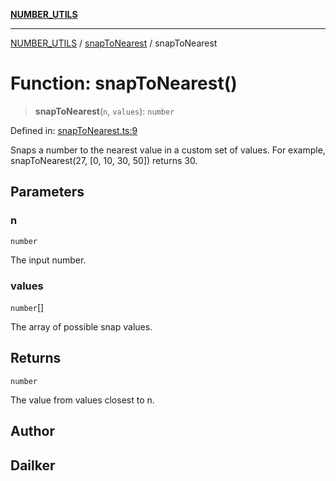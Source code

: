 [**NUMBER_UTILS**](../../README.md)

***

[NUMBER_UTILS](../../README.md) / [snapToNearest](../README.md) / snapToNearest

# Function: snapToNearest()

> **snapToNearest**(`n`, `values`): `number`

Defined in: [snapToNearest.ts:9](https://github.com/dailker/everyutil/blob/acf16940f3e607b618e84e164891e8ae03e0a446/src/number/snapToNearest.ts#L9)

Snaps a number to the nearest value in a custom set of values.
For example, snapToNearest(27, [0, 10, 30, 50]) returns 30.

## Parameters

### n

`number`

The input number.

### values

`number`[]

The array of possible snap values.

## Returns

`number`

The value from values closest to n.

## Author

## Dailker
